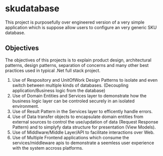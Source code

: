 # skudatabase

This project is purposefully over engineered version of a very simple application which is suppose allow users to configure an very generic SKU database. 

## Objectives

The objectives of this projects is to explain product design, architectural patterns, design patterns, separation of concerns and many other best practices used in typical .Net full stack project.

1. Use of Respository and UnitOfWork Design Patterns to isolate and even switch between multiple kinds of databases. (Decoupling application/Business logic from the database)
2. Use of Domain Entities and Services layer to demonstrate how the business logic layer can be controled securely in an isolated environment.
3. Use of Result Pattern in the Services layer to efficently handle errors. 
4. Use of Data transfer objects to encapsulate domain entities from external sources to control the use/updation of data (Request Response Pattern) and to simplyfy data structure for presentation (View Models).
6. Use of Middlware/Middle Layer/API to facilitate interactions over Web.
7. Use of Multiple Frontend applications which consume the services/middleware apis to demonstrate a seemless user experience with the system accross platforms. 